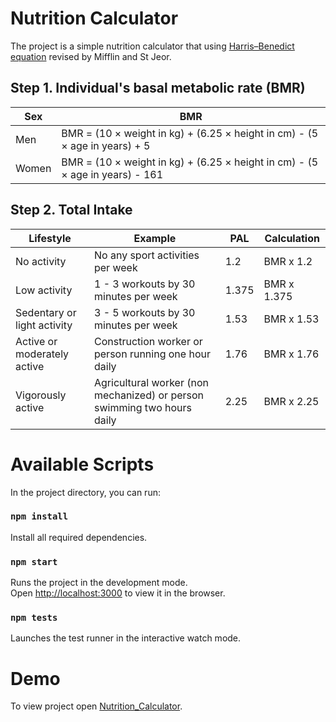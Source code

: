 # Nutrition Calculator
The project is a simple nutrition calculator that using [Harris–Benedict equation](https://en.wikipedia.org/wiki/Harris%E2%80%93Benedict_equation) revised by Mifflin and St Jeor.

## Step 1. Individual's basal metabolic rate (BMR)

Sex | BMR
--- | ---
Men | BMR = (10 × weight in kg) + (6.25 × height in cm) - (5 × age in years) + 5
Women | BMR = (10 × weight in kg) + (6.25 × height in cm) - (5 × age in years) - 161

## Step 2. Total Intake

Lifestyle | Example | PAL | Calculation
--- | --- | --- | --- 
No activity  | No any sport activities per week | 1.2 | BMR x 1.2
Low activity  | 1 - 3 workouts by 30 minutes per week | 1.375 | BMR x 1.375
Sedentary or light activity | 3 - 5 workouts by 30 minutes per week | 1.53 | BMR x 1.53
Active or moderately active | Construction worker or person running one hour daily | 1.76 | BMR x 1.76
Vigorously active | Agricultural worker (non mechanized) or person swimming two hours daily | 2.25 | BMR x 2.25

# Available Scripts

In the project directory, you can run:

### `npm install`

Install all required dependencies.

### `npm start`

Runs the project in the development mode.<br>
Open [http://localhost:3000](http://localhost:3000) to view it in the browser.

### `npm tests`

Launches the test runner in the interactive watch mode.<br>

# Demo
To view project open [Nutrition_Calculator](https://laiola.github.io/nutrition-calculator).
